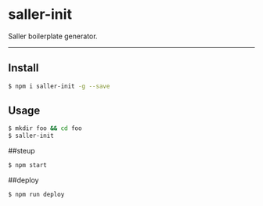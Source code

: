 # saller-init
Saller boilerplate generator.

----

## Install

```bash
$ npm i saller-init -g --save
```

## Usage

```bash
$ mkdir foo && cd foo
$ saller-init
```
##steup

```bash
$ npm start
```

##deploy

```bash
$ npm run deploy
```

